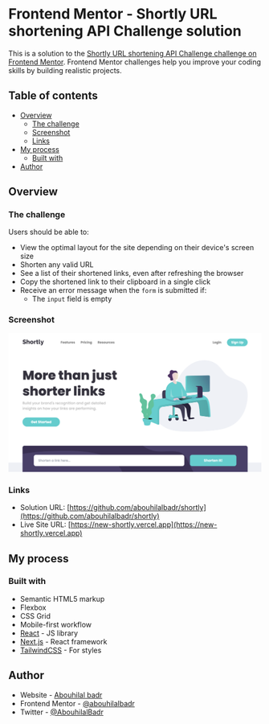 # Frontend Mentor - Shortly URL shortening API Challenge solution

This is a solution to the [Shortly URL shortening API Challenge challenge on Frontend Mentor](https://www.frontendmentor.io/challenges/url-shortening-api-landing-page-2ce3ob-G). Frontend Mentor challenges help you improve your coding skills by building realistic projects. 

## Table of contents

- [Overview](#overview)
  - [The challenge](#the-challenge)
  - [Screenshot](#screenshot)
  - [Links](#links)
- [My process](#my-process)
  - [Built with](#built-with)
- [Author](#author)

## Overview

### The challenge

Users should be able to:

- View the optimal layout for the site depending on their device's screen size
- Shorten any valid URL
- See a list of their shortened links, even after refreshing the browser
- Copy the shortened link to their clipboard in a single click
- Receive an error message when the `form` is submitted if:
  - The `input` field is empty

### Screenshot

![](./screenshot.png)

### Links

- Solution URL: [https://github.com/abouhilalbadr/shortly](https://github.com/abouhilalbadr/shortly)
- Live Site URL: [https://new-shortly.vercel.app](https://new-shortly.vercel.app)

## My process

### Built with

- Semantic HTML5 markup
- Flexbox
- CSS Grid
- Mobile-first workflow
- [React](https://reactjs.org/) - JS library
- [Next.js](https://nextjs.org/) - React framework
- [TailwindCSS](https://tailwindcss.com/) - For styles

## Author

- Website - [Abouhilal badr](https://www.badrabouhilal.com)
- Frontend Mentor - [@abouhilalbadr](https://www.frontendmentor.io/profile/abouhilalbadr)
- Twitter - [@AbouhilalBadr](https://www.twitter.com/AbouhilalBadr)